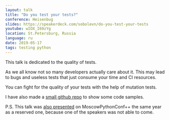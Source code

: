 ```yaml
---
layout: talk
title: "Do you test your tests?"
conference: Heisenbug
slides: https://speakerdeck.com/sobolevn/do-you-test-your-tests
youtube: wIOX_I69zYg
location: St.Petersburg, Russia
language: ru
date: 2019-05-17
tags: testing python
---
```


This talk is dedicated to the quality of tests.

As we all know not so many developers actually care about it.
This may lead to bugs and useless tests that just consume your time and CI resources.

You can fight for the quality of your tests with the help of mutation tests.

I have also made a [small github repo](https://github.com/sobolevn/heisenbug-2019)
to show some code samples.

P.S. This talk was [also presented](https://conf.python.ru/2019/abstracts/5159)
on MoscowPythonConf++ the same year as a reserved one, because one of the speakers was not able to come.
